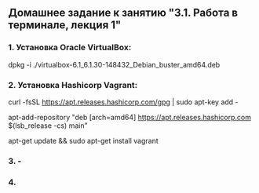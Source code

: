 ## Домашнее задание к занятию "3.1. Работа в терминале, лекция 1"

### 1. Установка Oracle VirtualBox:

dpkg -i ./virtualbox-6.1_6.1.30-148432_Debian_buster_amd64.deb

### 2. Установка Hashicorp Vagrant:

curl -fsSL https://apt.releases.hashicorp.com/gpg | sudo apt-key add -

apt-add-repository "deb [arch=amd64] https://apt.releases.hashicorp.com $(lsb_release -cs) main"

apt-get update && sudo apt-get install vagrant

### 3. -

### 4. 

